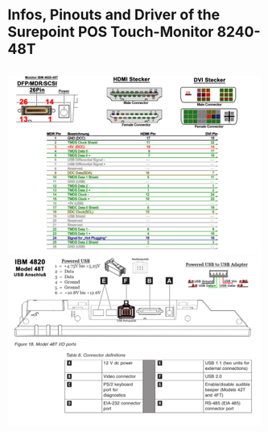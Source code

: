 # Infos, Pinouts and Driver of the Surepoint POS Touch-Monitor 8240-48T
<br>
<img src="MDR-HDMI-DVI-Adapter.jpg"><br>
<img src="4820-48T_USB_Anschluss.jpg"><br>
